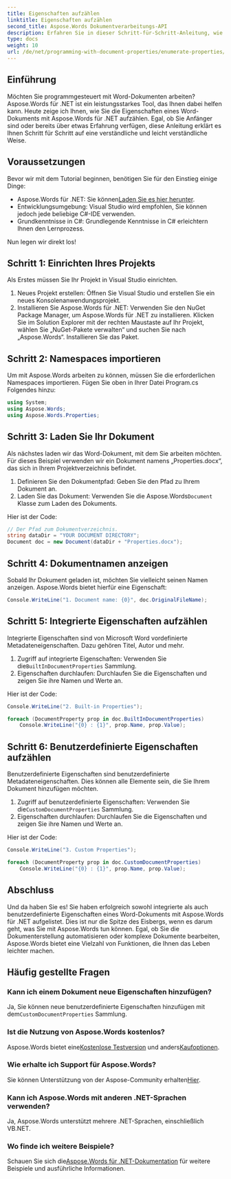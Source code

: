 ```yaml
---
title: Eigenschaften aufzählen
linktitle: Eigenschaften aufzählen
second_title: Aspose.Words Dokumentverarbeitungs-API
description: Erfahren Sie in dieser Schritt-für-Schritt-Anleitung, wie Sie mit Aspose.Words für .NET Eigenschaften in einem Word-Dokument aufzählen. Perfekt für Entwickler aller Fähigkeitsstufen.
type: docs
weight: 10
url: /de/net/programming-with-document-properties/enumerate-properties/
---
```

## Einführung

Möchten Sie programmgesteuert mit Word-Dokumenten arbeiten? Aspose.Words für .NET ist ein leistungsstarkes Tool, das Ihnen dabei helfen kann. Heute zeige ich Ihnen, wie Sie die Eigenschaften eines Word-Dokuments mit Aspose.Words für .NET aufzählen. Egal, ob Sie Anfänger sind oder bereits über etwas Erfahrung verfügen, diese Anleitung erklärt es Ihnen Schritt für Schritt auf eine verständliche und leicht verständliche Weise.

## Voraussetzungen

Bevor wir mit dem Tutorial beginnen, benötigen Sie für den Einstieg einige Dinge:

-  Aspose.Words für .NET: Sie können[Laden Sie es hier herunter](https://releases.aspose.com/words/net/).
- Entwicklungsumgebung: Visual Studio wird empfohlen, Sie können jedoch jede beliebige C#-IDE verwenden.
- Grundkenntnisse in C#: Grundlegende Kenntnisse in C# erleichtern Ihnen den Lernprozess.

Nun legen wir direkt los!

## Schritt 1: Einrichten Ihres Projekts

Als Erstes müssen Sie Ihr Projekt in Visual Studio einrichten.

1. Neues Projekt erstellen: Öffnen Sie Visual Studio und erstellen Sie ein neues Konsolenanwendungsprojekt.
2. Installieren Sie Aspose.Words für .NET: Verwenden Sie den NuGet Package Manager, um Aspose.Words für .NET zu installieren. Klicken Sie im Solution Explorer mit der rechten Maustaste auf Ihr Projekt, wählen Sie „NuGet-Pakete verwalten“ und suchen Sie nach „Aspose.Words“. Installieren Sie das Paket.

## Schritt 2: Namespaces importieren

Um mit Aspose.Words arbeiten zu können, müssen Sie die erforderlichen Namespaces importieren. Fügen Sie oben in Ihrer Datei Program.cs Folgendes hinzu:

```csharp
using System;
using Aspose.Words;
using Aspose.Words.Properties;
```

## Schritt 3: Laden Sie Ihr Dokument

Als nächstes laden wir das Word-Dokument, mit dem Sie arbeiten möchten. Für dieses Beispiel verwenden wir ein Dokument namens „Properties.docx“, das sich in Ihrem Projektverzeichnis befindet.

1. Definieren Sie den Dokumentpfad: Geben Sie den Pfad zu Ihrem Dokument an.
2.  Laden Sie das Dokument: Verwenden Sie die Aspose.Words`Document` Klasse zum Laden des Dokuments.

Hier ist der Code:

```csharp
// Der Pfad zum Dokumentverzeichnis.
string dataDir = "YOUR DOCUMENT DIRECTORY";
Document doc = new Document(dataDir + "Properties.docx");
```

## Schritt 4: Dokumentnamen anzeigen

Sobald Ihr Dokument geladen ist, möchten Sie vielleicht seinen Namen anzeigen. Aspose.Words bietet hierfür eine Eigenschaft:

```csharp
Console.WriteLine("1. Document name: {0}", doc.OriginalFileName);
```

## Schritt 5: Integrierte Eigenschaften aufzählen

Integrierte Eigenschaften sind von Microsoft Word vordefinierte Metadateneigenschaften. Dazu gehören Titel, Autor und mehr.

1.  Zugriff auf integrierte Eigenschaften: Verwenden Sie die`BuiltInDocumentProperties` Sammlung.
2. Eigenschaften durchlaufen: Durchlaufen Sie die Eigenschaften und zeigen Sie ihre Namen und Werte an.

Hier ist der Code:

```csharp
Console.WriteLine("2. Built-in Properties");

foreach (DocumentProperty prop in doc.BuiltInDocumentProperties)
    Console.WriteLine("{0} : {1}", prop.Name, prop.Value);
```

## Schritt 6: Benutzerdefinierte Eigenschaften aufzählen

Benutzerdefinierte Eigenschaften sind benutzerdefinierte Metadateneigenschaften. Dies können alle Elemente sein, die Sie Ihrem Dokument hinzufügen möchten.

1.  Zugriff auf benutzerdefinierte Eigenschaften: Verwenden Sie die`CustomDocumentProperties` Sammlung.
2. Eigenschaften durchlaufen: Durchlaufen Sie die Eigenschaften und zeigen Sie ihre Namen und Werte an.

Hier ist der Code:

```csharp
Console.WriteLine("3. Custom Properties");

foreach (DocumentProperty prop in doc.CustomDocumentProperties)
    Console.WriteLine("{0} : {1}", prop.Name, prop.Value);
```

## Abschluss

Und da haben Sie es! Sie haben erfolgreich sowohl integrierte als auch benutzerdefinierte Eigenschaften eines Word-Dokuments mit Aspose.Words für .NET aufgelistet. Dies ist nur die Spitze des Eisbergs, wenn es darum geht, was Sie mit Aspose.Words tun können. Egal, ob Sie die Dokumenterstellung automatisieren oder komplexe Dokumente bearbeiten, Aspose.Words bietet eine Vielzahl von Funktionen, die Ihnen das Leben leichter machen.

## Häufig gestellte Fragen

### Kann ich einem Dokument neue Eigenschaften hinzufügen?
 Ja, Sie können neue benutzerdefinierte Eigenschaften hinzufügen mit dem`CustomDocumentProperties` Sammlung.

### Ist die Nutzung von Aspose.Words kostenlos?
 Aspose.Words bietet eine[Kostenlose Testversion](https://releases.aspose.com/) und anders[Kaufoptionen](https://purchase.aspose.com/buy).

### Wie erhalte ich Support für Aspose.Words?
 Sie können Unterstützung von der Aspose-Community erhalten[Hier](https://forum.aspose.com/c/words/8).

### Kann ich Aspose.Words mit anderen .NET-Sprachen verwenden?
Ja, Aspose.Words unterstützt mehrere .NET-Sprachen, einschließlich VB.NET.

### Wo finde ich weitere Beispiele?
 Schauen Sie sich die[Aspose.Words für .NET-Dokumentation](https://reference.aspose.com/words/net/) für weitere Beispiele und ausführliche Informationen.
